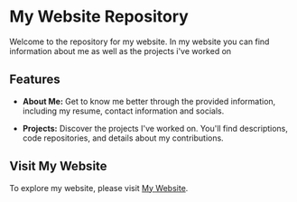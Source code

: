 # My Website Repository

Welcome to the repository for my website. In my website you can find information about me as well as the projects i've worked on

## Features

- **About Me:** Get to know me better through the provided information, including my resume, contact information and socials.

- **Projects:** Discover the projects I've worked on. You'll find descriptions, code repositories, and details about my contributions.

## Visit My Website

To explore my website, please visit [My Website](https://www.google.com).